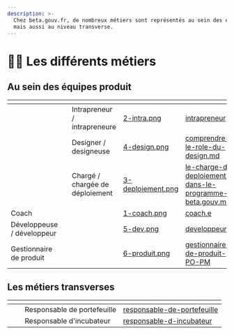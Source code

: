 ```yaml
---
description: >-
  Chez beta.gouv.fr, de nombreux métiers sont représentés au sein des équipes
  mais aussi au niveau transverse.
---
```


# 👷‍♀️ Les différents métiers

## Au sein des équipes produit

<table data-view="cards"><thead><tr><th></th><th></th><th></th><th data-hidden data-card-cover data-type="files"></th><th data-hidden data-card-target data-type="content-ref"></th></tr></thead><tbody><tr><td></td><td></td><td>Intrapreneur / intrapreneure</td><td><a href="../../.gitbook/assets/2-intra.png">2-intra.png</a></td><td><a href="intrapreneur/">intrapreneur</a></td></tr><tr><td></td><td></td><td>Designer / designeuse</td><td><a href="../../.gitbook/assets/4-design.png">4-design.png</a></td><td><a href="comprendre-le-role-du-design.md">comprendre-le-role-du-design.md</a></td></tr><tr><td></td><td></td><td>Chargé / chargée de déploiement</td><td><a href="../../.gitbook/assets/3-deploiement.png">3-deploiement.png</a></td><td><a href="le-charge-de-deploiement-dans-le-programme-beta.gouv.md">le-charge-de-deploiement-dans-le-programme-beta.gouv.md</a></td></tr><tr><td>Coach</td><td></td><td></td><td><a href="../../.gitbook/assets/1-coach.png">1-coach.png</a></td><td><a href="coach.e/">coach.e</a></td></tr><tr><td>Développeuse / développeur</td><td></td><td></td><td><a href="../../.gitbook/assets/5-dev.png">5-dev.png</a></td><td><a href="developpeur.se/">developpeur.se</a></td></tr><tr><td>Gestionnaire de produit</td><td></td><td></td><td><a href="../../.gitbook/assets/6-produit.png">6-produit.png</a></td><td><a href="gestionnaire-de-produit-PO-PM/">gestionnaire-de-produit-PO-PM</a></td></tr></tbody></table>

## Les métiers transverses

<table data-view="cards"><thead><tr><th></th><th></th><th></th><th data-hidden data-card-target data-type="content-ref"></th></tr></thead><tbody><tr><td></td><td></td><td>Responsable de portefeuille</td><td><a href="responsable-de-portefeuille/">responsable-de-portefeuille</a></td></tr><tr><td></td><td></td><td>Responsable d'incubateur</td><td><a href="responsable-d-incubateur/">responsable-d-incubateur</a></td></tr></tbody></table>

